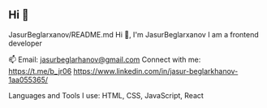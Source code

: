 ## Hi 👋
JasurBeglarxanov/README.md
Hi 👋, I'm JasurBeglarxanov
I am a frontend developer

📫 Email: jasurbeglarhanov@gmail.com
Connect with me:
https://t.me/b_jr06
https://www.linkedin.com/in/jasur-beglarkhanov-1aa055365/

Languages and Tools I use:
HTML, CSS, JavaScript, React
